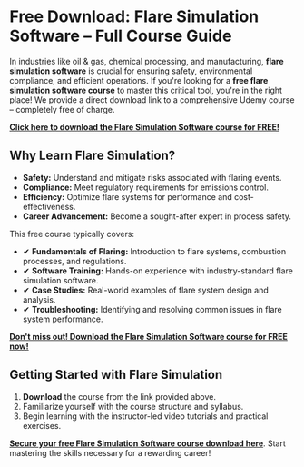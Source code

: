 # Free Download: Flare Simulation Software – Full Course Guide

In industries like oil & gas, chemical processing, and manufacturing, **flare simulation software** is crucial for ensuring safety, environmental compliance, and efficient operations. If you're looking for a **free flare simulation software course** to master this critical tool, you're in the right place! We provide a direct download link to a comprehensive Udemy course – completely free of charge.

[**Click here to download the Flare Simulation Software course for FREE!**](https://udemywork.com/flare-simulation-software)

## Why Learn Flare Simulation?

*   **Safety:** Understand and mitigate risks associated with flaring events.
*   **Compliance:** Meet regulatory requirements for emissions control.
*   **Efficiency:** Optimize flare systems for performance and cost-effectiveness.
*   **Career Advancement:** Become a sought-after expert in process safety.

This free course typically covers:

*   ✔ **Fundamentals of Flaring:** Introduction to flare systems, combustion processes, and regulations.
*   ✔ **Software Training:** Hands-on experience with industry-standard flare simulation software.
*   ✔ **Case Studies:** Real-world examples of flare system design and analysis.
*   ✔ **Troubleshooting:** Identifying and resolving common issues in flare system performance.

[**Don't miss out! Download the Flare Simulation Software course for FREE now!**](https://udemywork.com/flare-simulation-software)

## Getting Started with Flare Simulation

1.  **Download** the course from the link provided above.
2.  Familiarize yourself with the course structure and syllabus.
3.  Begin learning with the instructor-led video tutorials and practical exercises.

**[Secure your free Flare Simulation Software course download here](https://udemywork.com/flare-simulation-software)**. Start mastering the skills necessary for a rewarding career!
